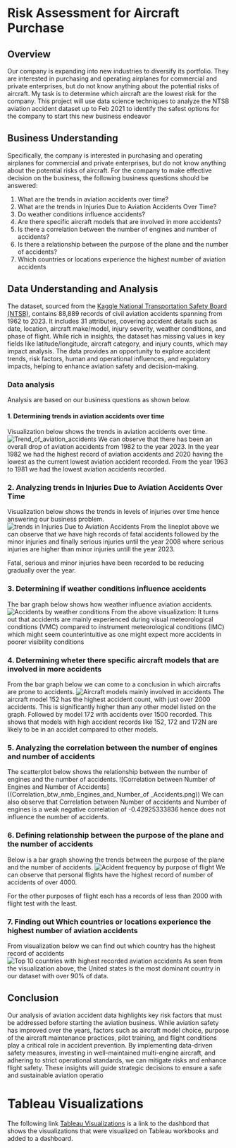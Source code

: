 # Risk Assessment for Aircraft Purchase
## Overview
Our company is expanding into new industries to diversify its portfolio. They are interested in purchasing and operating airplanes for commercial and private enterprises, but do not know anything about the potential risks of aircraft. My task is to determine which aircraft are the lowest risk for the company. This project will use data science techniques to analyze the NTSB aviation accident dataset up to Feb 2021 to identify the safest options for the company to start this new business endeavor

## Business Understanding
Specifically, the company is interested in purchasing and operating airplanes for commercial and private enterprises, but do not know anything about the potential risks of aircraft. For the company to make effective decision on the business, the following  business questions should be answered:
1. What are the trends in aviation accidents over time?
2. What are the trends in Injuries Due to Aviation Accidents Over Time?
3. Do weather conditions influence accidents?
4. Are there specific aircraft models that are involved in more accidents?
5. Is there a correlation between the number of engines and number of accidents?
6. Is there a relationship between the purpose of the plane and the number of accidents?
7. Which countries or locations experience the highest number of aviation accidents

## Data Understanding and Analysis
The dataset, sourced from the [Kaggle National Transportation Safety Board (NTSB)](https://www.kaggle.com/datasets/khsamaha/aviation-accident-database-synopses), contains 88,889 records of civil aviation accidents spanning from 1962 to 2023. It includes 31 attributes, covering accident details such as date, location, aircraft make/model, injury severity, weather conditions, and phase of flight. While rich in insights, the dataset has missing values in key fields like latitude/longitude, aircraft category, and injury counts, which may impact analysis. The data provides an opportunity to explore accident trends, risk factors, human and operational influences, and regulatory impacts, helping to enhance aviation safety and decision-making.
### Data analysis
Analysis are based on our business questions as shown below.

#### 1. Determining trends in aviation accidents over time
Visualization below shows the trends in aviation accidents over time.
![Trend_of_aviation_accidents](Trend_of_aviation_accidents.png)
We can observe that there has been an overall drop of aviation accidents from 1982 to the year 2023. In the year 1982 we had the highest record of aviation accidents and 2020 having the lowest as the current lowest aviation accident recorded. From the year 1963 to 1981 we had the lowest aviation accidents recorded.

### 2. Analyzing trends in Injuries Due to Aviation Accidents Over Time
Visualization below shows the trends in levels of injuries over time hence answering our business problem.
![trends in Injuries Due to Aviation Accidents](Trends_in_injuries.png)
From the lineplot above we can observe that we have high records of fatal accidents followed by the minor injuries and finally serious injuries until the year 2008 where serious injuries are higher than minor injuries untill the year 2023.

Fatal, serious and minor injuries have been recorded to be reducing gradually over the year.

### 3. Determining if weather conditions influence accidents
The bar graph below shows how weather influence aviation accidents.
![Accidents by weather conditions](Accidents_by_weather_conditions.png)
From the above visualization: It turns out that accidents are mainly experienced during visual meteorological conditions (VMC) compared to instrument meteorological conditions (IMC) which might seem counterintuitive as one might expect more accidents in poorer visibility conditions

### 4. Determining wheter there specific aircraft models that are involved in more accidents
From the bar graph below we can come to a conclusion in which aircrafts are prone to accidents.
![Aircraft models mainly involved in accidents](Aircraft_models_involved_in_accidents.png)
The aircraft model 152 has the highest accident count, with just over 2000 accidents. This is significantly higher than any other model listed on the graph. Followed by model 172 with accidents over 1500 recorded. This shows that models with high accident records like 152, 172 and 172N are likely to be in an accidet compared to other models.

### 5. Analyzing the correlation between the number of engines and number of accidents
The scatterplot below shows the relationship between the number of engines and the number of accidents.
![Correlation between Number of Engines and Number of Accidents]((Correlation_btw_nmb_Engines_and_Number_of _Accidents.png))
We can also observe that Correlation between Number of accidents and Number of engines is a weak negative correlation of -0.42925333836 hence does not influence the number of accidents.

### 6. Defining relationship between the purpose of the plane and the number of accidents
Below is a bar graph showing the trends between the purpose of the plane and the number of accidents.
![Acident frequency by purpose of flight](Purpose_of_flight.png)
We can observe that personal flights have the highest record of number of accidents of over 4000.

For the other purposes of flight each has a records of less than 2000 with flight test with the least.
### 7. Finding out Which countries or locations experience the highest number of aviation accidents
From visualization below we can find out which country has the highest record of accidents
![Top 10 countries with highest recorded aviation accidents](Country_high_record.png)
As seen from the visualization above, the United states is the most dominant country in our dataset with over 90% of data.

## Conclusion
Our analysis of aviation accident data highlights key risk factors that must be addressed before starting the aviation business. While aviation safety has improved over the years, factors such as aircraft model choice, purpose of the aircraft maintenance practices, pilot training, and flight conditions play a critical role in accident prevention. By implementing data-driven safety measures, investing in well-maintained multi-engine aircraft, and adhering to strict operational standards, we can mitigate risks and enhance flight safety. These insights will guide strategic decisions to ensure a safe and sustainable aviation operatio
# Tableau Visualizations
The following link [Tableau Visualizations](https://public.tableau.com/views/phase1_project_17387741981440/RiskassessmentforAircraftbusinessexpansionDashboard?:language=en-US&:sid=&:display_count=n&:origin=viz_share_link) is a link to the dashbord that shows the visualizations that were visualized on Tableau workbooks and added to a dashboard.
